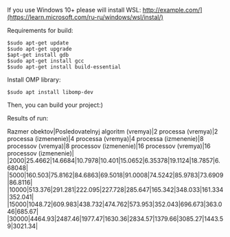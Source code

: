 If you use Windows 10+ please will install WSL:
<http://example.com/](https://learn.microsoft.com/ru-ru/windows/wsl/instal/)>

Requirements for build:
```
$sudo apt-get update
$sudo apt-get upgrade
$apt-get install gdb
$sudo apt-get install gcc
$sudo apt-get install build-essential
```

Install OMP library:
```
$sudo apt install libomp-dev
```

Then, you can build your project:)

Results of run:

Razmer obektov|Posledovatelnyj algoritm (vremya)|2 processa (vremya)|2 processa (izmenenie)|4 processa (vremya)|4 processa (izmenenie)|8 processov (vremya)|8 processov (izmenenie)|16 processov (vremya)|16 processov (izmenenie)|
|2000|25.4662|14.6684|10.7978|10.401|15.0652|6.35378|19.1124|18.7857|6.68048|
|5000|160.503|75.8162|84.6863|69.5018|91.0008|74.5242|85.9783|73.6909|86.8116|
|10000|513.376|291.281|222.095|227.728|285.647|165.342|348.033|161.334|352.041|
|15000|1048.72|609.983|438.732|474.762|573.953|352.043|696.673|363.046|685.67|
|30000|4464.93|2487.46|1977.47|1630.36|2834.57|1379.66|3085.27|1443.59|3021.34|


